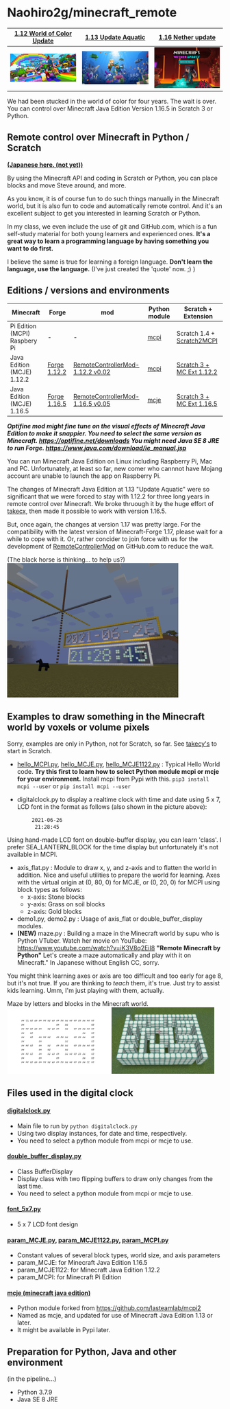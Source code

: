 # Naohiro2g/minecraft_remote

|[1.12 World of Color Update](https://www.youtube.com/watch?v=k2dQuIIUT-o)|[1.13 Update Aquatic](https://www.youtube.com/watch?v=hcutClmY1pI)|[1.16 Nether update](https://www.youtube.com/watch?v=1DhWXAiNgfQ)|
|--|--|--|
|[<img src="./images/1.12_world_of_color_update.jpg" width="240">](./images/1.12_world_of_color_update.jpg)|[<img src="./images/1.13_update_aquatic.jpg" width="240">](./images/1.13_update_aquatic.jpg)|[<img src="./images/1.16_nether_update.png" width="240">](./images/1.16_nether_update.png)|

We had been stucked in the world of color for four years.  The wait is over. You can control over Minecraft Java Edition Version 1.16.5 in Scratch 3 or Python.

## Remote control over Minecraft in Python / Scratch
[**(Japanese here.  (not yet))**](README_ja.md)

By using the Minecraft API and coding in Scratch or Python, you can place blocks and move Steve around, and more.

As you know, it is of course fun to do such things manually in the Minecraft world, but it is also fun to code and automatically remote control. And it's an excellent subject to get you interested in learning Scratch or Python.

In my class, we even include the use of git and GitHub.com, which is a fun self-study material for both young learners and experienced ones. **It's a great way to learn a programming language by having something you want to do first.**

I believe the same is true for learning a foreign language. **Don't learn the language, use the language.** (I've just created the 'quote' now. ;) )

## Editions / versions and environments
|Minecraft|Forge|mod|Python module|Scratch + Extension|
|---|---|---|---|---|
|Pi Edition (MCPI) Raspbery Pi|-|-|[mcpi](https://github.com/martinohanlon/mcpi)|Scratch 1.4 + [Scratch2MCPI](https://github.com/scratch2mcpi/scratch2mcpi)|
|Java Edition (MCJE) 1.12.2|[Forge 1.12.2](https://files.minecraftforge.net/net/minecraftforge/forge/index_1.12.2.html)|[RemoteControllerMod-1.12.2 v0.02](https://www.curseforge.com/minecraft/mc-mods/remote-controller/files/3242375)|[mcpi](https://github.com/martinohanlon/mcpi)|[Scratch 3 + MC Ext 1.12.2](https://takecx.github.io/scratch-gui/1-12-2/)|
|Java Edition (MCJE) 1.16.5|[Forge 1.16.5](https://files.minecraftforge.net/net/minecraftforge/forge/index_1.16.5.html)|[RemoteControllerMod-1.16.5 v0.05](https://www.curseforge.com/minecraft/mc-mods/remote-controller/files/3363255)|[mcje](./mcje)|[Scratch 3 + MC Ext 1.16.5](https://takecx.github.io/scratch-gui/1-16-5/)|

***Optifine mod might fine tune on the visual effects of Minecraft Java Edition to make it snappier.
You need to select the same version as Minecraft. https://optifine.net/downloads
You might need Java SE 8 JRE to run Forge. https://www.java.com/download/ie_manual.jsp***

You can run Minecraft Java Edition on Linux including Raspberry Pi, Mac and PC. Unfortunately, at least so far, new comer who cannnot have Mojang account are unable to launch the app on Raspberry Pi.

The changes of Minecraft Java Edition at 1.13 "Update Aquatic" were so significant that we were forced to stay with 1.12.2 for three long years in remote control over Minecraft. We broke thruough it by the huge effort of [takecx](https://github.com/takecx), then made it possible to work with version 1.16.5.

But, once again, the changes at version 1.17 was pretty large. For the compatibility with the latest version of Minecraft-Forge 1.17, please wait for a while to cope with it. Or, rather concider to join force with us for the development of [RemoteControllerMod](https://github.com/takecx/RemoteControllerMod) on GitHub.com to reduce the wait.

(The black horse is thinking... to help us?)
[<img src="./minecraft_remote_digitalclock.png" width="400">](./minecraft_remote_digitalclock.png)

## Examples to draw something in the Minecraft world by voxels or volume pixels
Sorry, examples are only in Python, not for Scratch, so far. See [takecy's](https://github.com/takecx/RemoteControllerMod) to start in Scratch.
 - [hello_MCPI.py](./hello_MCPI.py), [hello_MCJE.py](./hello_MCJE.py), [hello_MCJE1122.py](./hello_MCJE1122.py) : Typical Hello World code. **Try this first to learn how to select Python module mcpi or mcje for your environment.** Install mcpi from Pypi with this. ``` pip3 install mcpi --user ``` or ``` pip install mcpi --user ```

 - digitalclock.py to display a realtime clock with time and date using 5 x 7, LCD font in the format as follows (also shown in the picture above):
```
        2021-06-26
         21:28:45
```
Using hand-made LCD font on double-buffer display, you can learn 'class'.  I prefer SEA_LANTERN_BLOCK for the time display but unfortunately it's not available in MCPI.
 - axis_flat.py : Module to draw x, y, and z-axis and to flatten the world in addition. Nice and useful utilities to prepare the world for learning.
  Axes with the virtual origin at (0, 80, 0) for MCJE, or (0, 20, 0) for MCPI using block types as follows:
    - x-axis: Stone blocks
    - y-axis: Grass on soil blocks
    - z-axis: Gold blocks
 - demo1.py, demo2.py : Usage of axis_flat or double_buffer_display modules.
 - **(NEW)** maze.py : Building a maze in the Minecraft world by supu who is Python VTuber. Watch her movie on YouTube: https://www.youtube.com/watch?v=iK3V8q2EiI8
**"Remote Minecraft by Python"** Let's create a maze automatically and play with it on Minecraft." In Japanese without English CC, sorry.


You might think learning axes or axis are too difficult and too early for age 8, but it's not true. If you are thinking to *teach* them, it's true. Just try to assist kids learning. Umm, I'm just playing with them, actually.

Maze by letters and blocks in the Minecraft world.
[<img src="./images/maze_letters.png" width="240">](./images/maze_letters.png) [<img src="./images/maze_blocks.png" width="240">](./images/maze_blocks.png)

## Files used in the digital clock
#### [digitalclock.py](./digitalclock.py)
 - Main file to run by ```python digitalclock.py```
 - Using two display instances, for date and time, respectively.
 - You need to select a python module from mcpi or mcje to use.
#### [double_buffer_display.py](./double_buffer_display.py)
 - Class BufferDisplay
 - Display class with two flipping buffers to draw only changes from the last time.
 - You need to select a python module from mcpi or mcje to use.
#### [font_5x7.py](./font_5x7.py)
 - 5 x 7 LCD font design
#### [param_MCJE.py](./param_MCJE.py), [param_MCJE1122.py](./param_MCJE1122.py), [param_MCPI.py](./param_MCPI.py)
 - Constant values of several block types, world size, and axis parameters
 - param_MCJE: for Minecraft Java Edition 1.16.5
 - param_MCJE1122: for Minecraft Java Edition 1.12.2
 - param_MCPI: for Minecraft Pi Edition
#### [mcje (minecraft java edition)](./mcje)
 - Python module forked from https://github.com/lasteamlab/mcpi2
 - Named as mcje, and updated for use of Minecraft Java Edition 1.13 or later.
 - It might be available in Pypi later.

## Preparation for Python, Java and other environment

(in the pipeline...)
 - Python 3.7.9
 - Java SE 8 JRE
